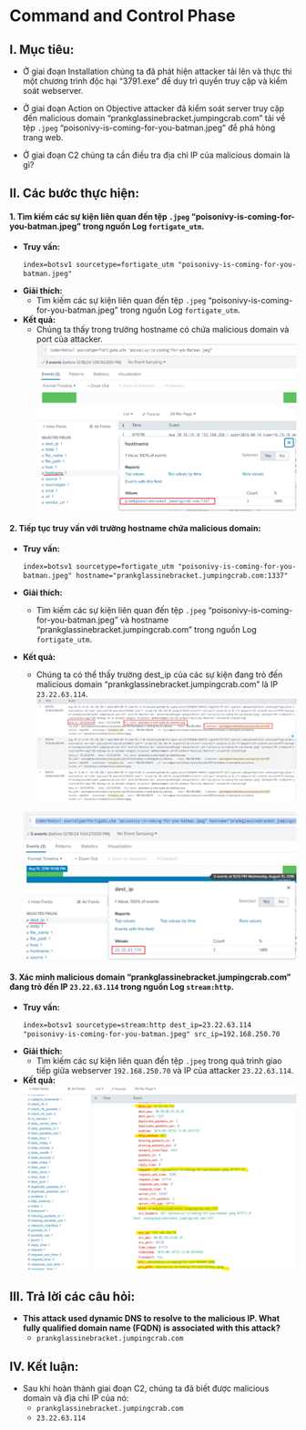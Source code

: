 # Command and Control Phase

## I. Mục tiêu:
- Ở giai đoạn Installation chúng ta đã phát hiện attacker tải lên và thực thi một chương trình độc hại “3791.exe” để duy trì quyền truy cập và kiểm soát webserver.

- Ở giai đoạn Action on Objective attacker đã kiểm soát server truy cập đến malicious domain “prankglassinebracket.jumpingcrab.com” tải về tệp `.jpeg` “poisonivy-is-coming-for-you-batman.jpeg” để phá hỏng trang web.

- Ở giai đoạn C2 chúng ta cần điều tra địa chỉ IP của malicious domain là gì?

## II. Các bước thực hiện:

#### 1. Tìm kiếm các sự kiện liên quan đến tệp `.jpeg` “poisonivy-is-coming-for-you-batman.jpeg” trong nguồn Log `fortigate_utm`.
   - **Truy vấn:**
     ```spl
     index=botsv1 sourcetype=fortigate_utm "poisonivy-is-coming-for-you-batman.jpeg"
     ```
   - **Giải thích:**
     - Tìm kiếm các sự kiện liên quan đến tệp `.jpeg` “poisonivy-is-coming-for-you-batman.jpeg” trong nguồn Log `fortigate_utm`.
   - **Kết quả:**
     - Chúng ta thấy trong trường hostname có chứa malicious domain và port của attacker.
   ![Hình ảnh](https://github.com/PhucsS24/Incident-handling-with-Splunk/blob/main/5.%20Command%20and%20Control%20Phase/images/1.png)

#### 2. Tiếp tục truy vấn với trường hostname chứa malicious domain:
   - **Truy vấn:**
     ```spl
     index=botsv1 sourcetype=fortigate_utm "poisonivy-is-coming-for-you-batman.jpeg" hostname="prankglassinebracket.jumpingcrab.com:1337"
     ```
   - **Giải thích:**
     - Tìm kiếm các sự kiện liên quan đến tệp `.jpeg` “poisonivy-is-coming-for-you-batman.jpeg” và hostname “prankglassinebracket.jumpingcrab.com” trong nguồn Log `fortigate_utm`.
   - **Kết quả:**
     - Chúng ta có thể thấy trường dest_ip của các sự kiện đang trỏ đến malicious domain “prankglassinebracket.jumpingcrab.com” là IP `23.22.63.114`.
     ![Hình ảnh](https://github.com/PhucsS24/Incident-handling-with-Splunk/blob/main/5.%20Command%20and%20Control%20Phase/images/2.png)

     ![Hình ảnh](https://github.com/PhucsS24/Incident-handling-with-Splunk/blob/main/5.%20Command%20and%20Control%20Phase/images/3.png)

#### 3. Xác minh malicious domain “prankglassinebracket.jumpingcrab.com” đang trỏ đến IP `23.22.63.114` trong nguồn Log `stream:http`.
   - **Truy vấn:**
     ```spl
     index=botsv1 sourcetype=stream:http dest_ip=23.22.63.114 "poisonivy-is-coming-for-you-batman.jpeg" src_ip=192.168.250.70
     ```
   - **Giải thích:**
     - Tìm kiếm các sự kiện liên quan đến tệp `.jpeg` trong quá trình giao tiếp giữa webserver `192.168.250.70` và IP của attacker `23.22.63.114`.
   - **Kết quả:**
   ![Hình ảnh](https://github.com/PhucsS24/Incident-handling-with-Splunk/blob/main/5.%20Command%20and%20Control%20Phase/images/4.png)

## III. Trả lời các câu hỏi:

- **This attack used dynamic DNS to resolve to the malicious IP. What fully qualified domain name (FQDN) is associated with this attack?**
  - `prankglassinebracket.jumpingcrab.com`

## IV. Kết luận:
- Sau khi hoàn thành giai đoạn C2, chúng ta đã biết được malicious domain và địa chỉ IP của nó:
  - `prankglassinebracket.jumpingcrab.com`
  - `23.22.63.114`
